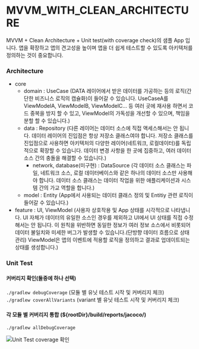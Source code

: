 # MVVM_WITH_CLEAN_ARCHITECTURE
MVVM + Clean Architecture + Unit test(with coverage check)의 샘플 App 입니다.
앱을 확장하고 앱의 견고성을 높이며 앱을 더 쉽게 테스트할 수 있도록 아키텍처를 정의하는 것이 중요합니다.

### Architecture
- core
  - domain : UseCase (DATA 레이어에서 받은 데이터를 가공하는 등의 로직(간단한 비즈니스 로직의 캡슐화)이 들어갈 수 있습니다. UseCaseA를 ViewModelA, ViewModelB, ViewModelC... 등 여러 곳에 재사용 하면서 코드 중복을 방지 할 수 있고, ViewModel의 가독성을 개선할 수 있으며, 책임을 분할 할 수 있습니다.)
  - data : Repository (다른 레이어는 데이터 소스에 직접 액세스해서는 안 됩니다. 데이터 레이어의 진입점은 항상 저장소 클래스여야 합니다. 저장소 클래스를 진입점으로 사용하면 아키텍처의 다양한 레이어(네트워크, 로컬데이터)를 독립적으로 확장할 수 있습니다. 데이터 변경 사항을 한 곳에 집중하고, 여러 데이터 소스 간의 충돌을 해결할 수 있습니다.)
    - network, database(미구현) : DataSource (각 데이터 소스 클래스는 파일, 네트워크 소스, 로컬 데이터베이스와 같은 하나의 데이터 소스만 사용해야 합니다. 데이터 소스 클래스는 데이터 작업을 위한 애플리케이션과 시스템 간의 가교 역할을 합니다.)
  - model : Entity (App에서 사용되는 데이터 클래스 정의 및 Entitiy 관련 로직이 들어갈 수 있습니다.)
- feature : UI, ViewModel (사용자 상호작용 및 App 상태를 시각적으로 나타냅니다. UI 자체가 데이터의 유일한 소스인 경우를 제외하고 UI에서 UI 상태를 직접 수정해서는 안 됩니다. 이 원칙을 위반하면 동일한 정보가 여러 정보 소스에서 비롯되어 데이터 불일치와 미세한 버그가 발생할 수 있습니다.(단방향 데이터 흐름으로 상태 관리) ViewModel은 앱의 이벤트에 적용할 로직을 정의하고 결과로 업데이트되는 상태를 생성합니다.)

### Unit Test
#### 커버리지 확인(둘중에 하나 선택)
`./gradlew debugCoverage` (모듈 별 유닛 테스트 시작 및 커버리지 체크)   
`./gradlew coverAllVariants` (variant 별 유닛 테스트 시작 및 커버리지 체크)
#### 각 모듈 별 커버리지 통합 (${rootDir}/build/reports/jacoco/) 
`./gradlew allDebugCoverage`

![Unit Test coverage 확인](https://user-images.githubusercontent.com/32419237/233575858-b7ad7261-8a5a-43cd-b62b-7845224b2197.png "Unit Test coverage 확인")

